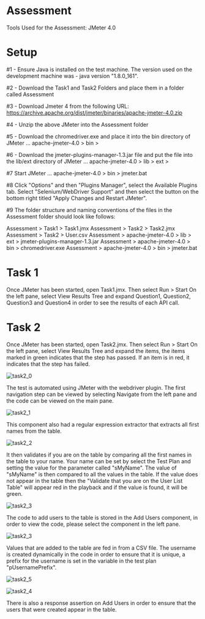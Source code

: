 # Assessment
Tools Used for the Assessment: JMeter 4.0

# Setup
#1 - Ensure Java is installed on the test machine. The version used on the development machine was - java version "1.8.0_161".

#2 - Download the Task1 and Task2 Folders and place them in a folder called Assessment

#3 - Download Jmeter 4 from the following URL: https://archive.apache.org/dist/jmeter/binaries/apache-jmeter-4.0.zip

#4 - Unzip the above JMeter into the Assessment folder

#5 - Download the chromedriver.exe and place it into the bin directory of JMeter ... apache-jmeter-4.0 > bin >

#6 - Download the jmeter-plugins-manager-1.3.jar file and put the file into the lib/ext directory of JMeter ... apache-jmeter-4.0 > lib > ext >

#7 Start JMeter ... apache-jmeter-4.0 > bin > jmeter.bat

#8 Click "Options" and then "Plugins Manager", select the Available Plugins tab. Select "Selenium/WebDriver Support" and then select the button on the bottom right titled "Apply Changes and Restart JMeter".

#9 The folder structure and naming conventions of the files in the Assessment folder should look like follows:

Assessment > Task1 > Task1.jmx
Assessment > Task2 > Task2.jmx
Assessment > Task2 > User.csv
Assessment > apache-jmeter-4.0 > lib > ext > jmeter-plugins-manager-1.3.jar
Assessment > apache-jmeter-4.0 > bin > chromedriver.exe
Assessment > apache-jmeter-4.0 > bin > jmeter.bat


# Task 1

Once JMeter has been started, open Task1.jmx.
Then select Run > Start
On the left pane, select View Results Tree and expand Question1, Question2, Question3 and Question4 in order to see the results of each API call.



# Task 2

Once JMeter has been started, open Task2.jmx.
Then select Run > Start
On the left pane, select View Results Tree and expand the items, the items marked in green indicates that the step has passed.
If an item is in red, it indicates that the step has failed.

![task2_0](https://user-images.githubusercontent.com/16992657/50118634-ff976400-0258-11e9-89af-7c590bd47a0a.JPG)

The test is automated using JMeter with the webdriver plugin. The first navigation step can be viewed by selecting Navigate from the left pane and the code can be viewed on the main pane.

![task2_1](https://user-images.githubusercontent.com/16992657/50118753-6452be80-0259-11e9-9ae3-5461cf2117e6.JPG)

This component also had a regular expression extractor that extracts all first names from the table.

![task2_2](https://user-images.githubusercontent.com/16992657/50118754-64eb5500-0259-11e9-9f8c-eab0ef98ef54.JPG)

It then validates if you are on the table by comparing all the first names in the table to your name.
Your name can be set by select the Test Plan and setting the value for the parameter called "sMyName".
The value of "sMyName" is then compared to all the values in the table. If the value does not appear in the table then the "Validate that you are on the User List Table" will appear red in the playback and if the value is found, it will be green.

![task2_3](https://user-images.githubusercontent.com/16992657/50118757-6583eb80-0259-11e9-98ee-d06d76519ead.JPG)

The code to add users to the table is stored in the Add Users component, in order to view the code, please select the component in the left pane.

![task2_3](https://user-images.githubusercontent.com/16992657/50118757-6583eb80-0259-11e9-98ee-d06d76519ead.JPG)

Values that are added to the table are fed in from a CSV file. The username is created dynamically in the code in order to ensure that it is unique, a prefix for the username is set in the variable in the test plan "pUsernamePrefix".

![task2_5](https://user-images.githubusercontent.com/16992657/50118760-661c8200-0259-11e9-90d8-cdeb2a9cca49.JPG)

![task2_4](https://user-images.githubusercontent.com/16992657/50118759-6583eb80-0259-11e9-977e-d6509d633535.JPG)

There is also a response assertion on Add Users in order to ensure that the users that were created appear in the table.







